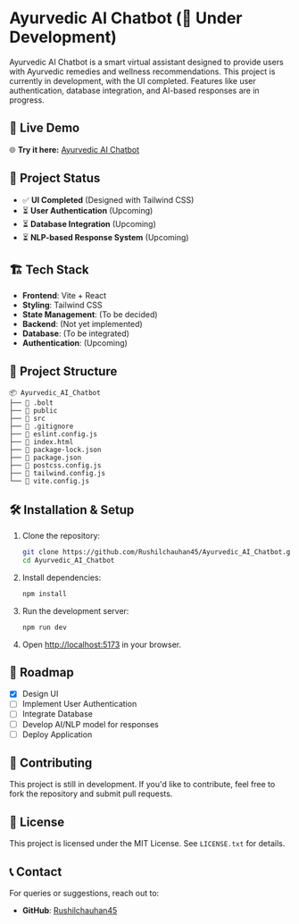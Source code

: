 
# Ayurvedic AI Chatbot (🚧 Under Development)  

Ayurvedic AI Chatbot is a smart virtual assistant designed to provide users with Ayurvedic remedies and wellness recommendations. This project is currently in development, with the UI completed. Features like user authentication, database integration, and AI-based responses are in progress.  

## 🚀 Live Demo  
🌐 **Try it here:** [Ayurvedic AI Chatbot](https://ayurvenectorai.netlify.app/)  

## 🚀 Project Status  
- ✅ **UI Completed** (Designed with Tailwind CSS)  
- ⏳ **User Authentication** (Upcoming)  
- ⏳ **Database Integration** (Upcoming)  
- ⏳ **NLP-based Response System** (Upcoming)  

## 🏗 Tech Stack  
- **Frontend**: Vite + React  
- **Styling**: Tailwind CSS  
- **State Management**: (To be decided)  
- **Backend**: (Not yet implemented)  
- **Database**: (To be integrated)  
- **Authentication**: (Upcoming)  

## 📂 Project Structure  
```
📦 Ayurvedic_AI_Chatbot  
├── 📂 .bolt  
├── 📂 public  
├── 📂 src  
├── 📄 .gitignore  
├── 📄 eslint.config.js  
├── 📄 index.html  
├── 📄 package-lock.json  
├── 📄 package.json  
├── 📄 postcss.config.js  
├── 📄 tailwind.config.js  
└── 📄 vite.config.js  
```

## 🛠 Installation & Setup  
1. Clone the repository:  
   ```sh
   git clone https://github.com/Rushilchauhan45/Ayurvedic_AI_Chatbot.git  
   cd Ayurvedic_AI_Chatbot  
   ```
2. Install dependencies:  
   ```sh
   npm install  
   ```
3. Run the development server:  
   ```sh
   npm run dev  
   ```
4. Open [http://localhost:5173](http://localhost:5173) in your browser.  

## 🎯 Roadmap  
- [x] Design UI  
- [ ] Implement User Authentication  
- [ ] Integrate Database  
- [ ] Develop AI/NLP model for responses  
- [ ] Deploy Application  

## 🤝 Contributing  
This project is still in development. If you'd like to contribute, feel free to fork the repository and submit pull requests.  

## 📜 License  
This project is licensed under the MIT License. See `LICENSE.txt` for details.  

## 📞 Contact  
For queries or suggestions, reach out to:  
- **GitHub**: [Rushilchauhan45](https://github.com/Rushilchauhan45)  
```
